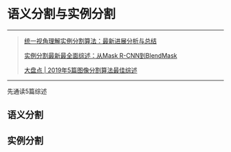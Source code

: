 # 语义分割与实例分割

---

> [统一视角理解实例分割算法：最新进展分析与总结](https://zhuanlan.zhihu.com/p/121839698?from_voters_page=true)
>
> [实例分割最新最全面综述：从Mask R-CNN到BlendMask](https://zhuanlan.zhihu.com/p/110132002)
>
> [大盘点 | 2019年5篇图像分割算法最佳综述](https://zhuanlan.zhihu.com/p/95046357)

---

先通读5篇综述

## 语义分割

## 实例分割



